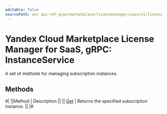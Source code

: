 ```yaml
---
editable: false
sourcePath: en/_api-ref-grpc/marketplace/licensemanager/saas/v1/license-manager/saas/api-ref/grpc/Instance/index.md
---
```


# Yandex Cloud Marketplace License Manager for SaaS, gRPC: InstanceService

A set of methods for managing subscription instances.

## Methods

#|
||Method | Description ||
|| [Get](get.md) | Returns the specified subscription instance. ||
|#